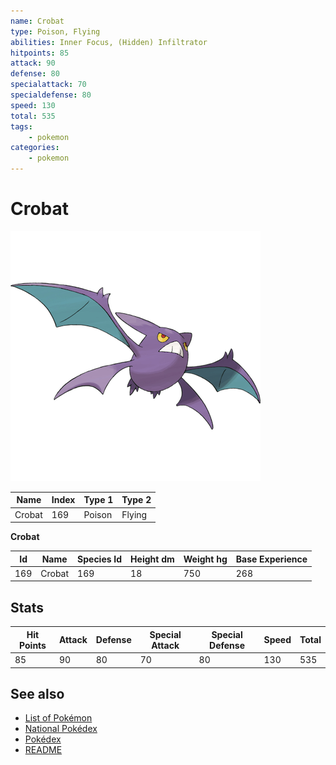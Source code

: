 ```yaml
---
name: Crobat
type: Poison, Flying
abilities: Inner Focus, (Hidden) Infiltrator
hitpoints: 85
attack: 90
defense: 80
specialattack: 70
specialdefense: 80
speed: 130
total: 535
tags:
    - pokemon
categories:
    - pokemon
---
```


# Crobat


![Crobat](images/169.png)

| **Name** | **Index** | **Type 1** | **Type 2** |
|----|----|----|----|
| Crobat | 169 | Poison | Flying  |

**Crobat** 




| **Id** | **Name** | **Species Id** | **Height dm** | **Weight hg** | **Base Experience** |
|--------|----------|----------------|------------|------------|---------------------|
| 169 | Crobat | 169 | 18 | 750 | 268 |



## Stats

| **Hit Points** | **Attack** | **Defense** | **Special Attack** | **Special Defense** | **Speed** | **Total** |
|----------------|------------|-------------|--------------------|---------------------|-----------|-----------|
| 85 | 90 | 80 | 70 | 80 | 130 | 535 |

## See also

- [List of Pokémon](../pokemon.md)
- [National Pokédex](../national_pokedex.md)
- [Pokédex](../pokedex.md)
- [README](../README.md)

